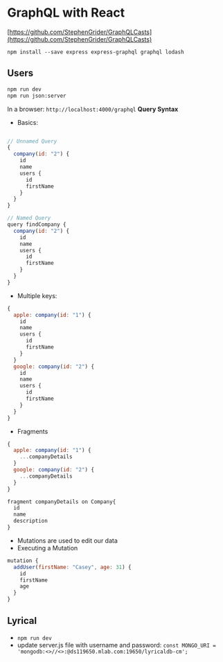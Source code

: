 # GraphQL with React

[https://github.com/StephenGrider/GraphQLCasts](https://github.com/StephenGrider/GraphQLCasts)

`npm install --save express express-graphql graphql lodash`

## Users

```sh
npm run dev
npm run json:server
```

In a browser: `http://localhost:4000/graphql`
**Query Syntax**

- Basics:

```js

// Unnamed Query
{
  company(id: "2") {
    id
    name
    users {
      id
      firstName
    }
  }
}

// Named Query
query findCompany {
  company(id: "2") {
    id
    name
    users {
      id
      firstName
    }
  }
}

```

- Multiple keys:

```js
{
  apple: company(id: "1") {
    id
    name
    users {
      id
      firstName
    }
  }
  google: company(id: "2") {
    id
    name
    users {
      id
      firstName
    }
  }
}
```

- Fragments

```js
{
  apple: company(id: "1") {
    ...companyDetails
  }
  google: company(id: "2") {
    ...companyDetails
  }
}

fragment companyDetails on Company{
  id
  name
  description
}
```

- Mutations are used to edit our data
- Executing a Mutation

```js
mutation {
  addUser(firstName: "Casey", age: 31) {
    id
    firstName
    age
  }
}
```

## Lyrical

- `npm run dev`
- update server.js file with username and password: `const MONGO_URI = 'mongodb:<>//<>:@ds119650.mlab.com:19650/lyricaldb-cm';`



